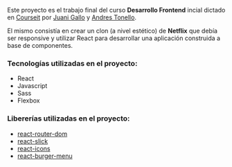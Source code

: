 Este proyecto es el trabajo final del curso **Desarrollo Frontend** incial dictado en [Courseit](http://courseit.io) por [Juani Gallo](https://twitter.com/JuaniGallo) y [Andres Tonello](https://twitter.com/AndreusCafe).

El mismo consistía en crear un clon (a nivel estético) de **Netflix** que debía ser responsive y utilizar React para desarrollar una aplicación construida a base de componentes.

### Tecnologías utilizadas en el proyecto:

- React
- Javascript
- Sass
- Flexbox

### Libererías utilizadas en el proyecto:

- [react-router-dom](https://reactrouter.com/)
- [react-slick](https://react-slick.neostack.com/)
- [react-icons](https://react-icons.github.io/react-icons/)
- [react-burger-menu](https://github.com/negomi/react-burger-menu)
